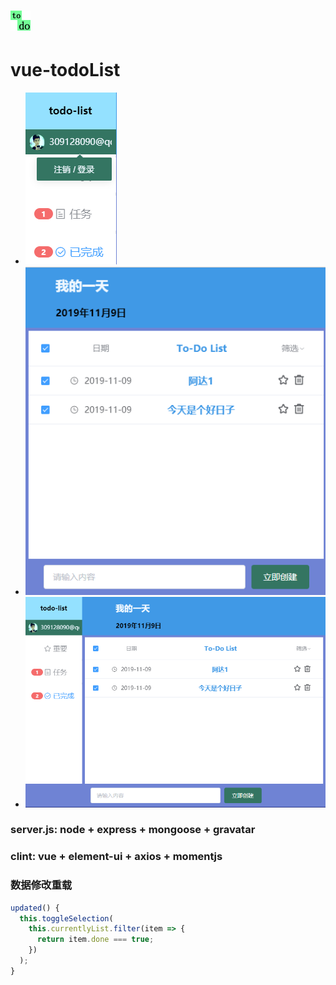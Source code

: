 # ![](images/favicon.png)
# vue-todoList
 
* ![注销](images/logout.png)
* ![缩小](images/mini.png)
* ![首页](images/index.png)

### server.js: node + express + mongoose + gravatar

### clint: vue + element-ui + axios + momentjs

### 数据修改重载
  ``` js
  updated() {
    this.toggleSelection(
      this.currentlyList.filter(item => {
        return item.done === true;
      })
    );
  }
  ```